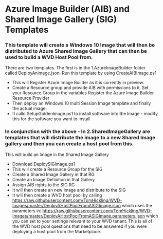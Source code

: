 # Azure Image Builder (AIB) and Shared Image Gallery (SIG) Templates

### This template will create a Windows 10 Image that will then be distributed to Azure Shared Image Gallery that can then be used to build a WVD Host Pool from.

There are two templates. The first is in the 1.AzureImageBuilder folder called DeployAnImage.json. Run this template by using CreateAIBImage.ps1
- This will Register Azure Image Builder as it is currently in preview.
- Create a Resource group and provide AIB with permissions to it. Set your Resource Group in the variables Register the Azure Image   Builder Resource Provider
- Then deploy an Windows 10 multi Session Image template and finally the actual image.
- It callc SetupGoldenImage.ps1 to install software into the Image - modify this for the software you want to install

### In conjunction with the above - In 2.SharedImageGallery are templates that will distribute the image to a new Shared Image gallery and then you can create a host pool from this.

This will build an Image in the Shared Image Gallery
- Download DeploySIGImage.ps1
- This will create a Resource Group for the SIG
- Create a Shared Image Gallery in that RG
- Create an Image Definition in that Gallery
- Assign AIB rights to the SIG RG
- It will then create an new image and distribute to the SIG
- It will then create a WVD host pool by calling
  https://raw.githubusercontent.com/TomHickling/WVD-Images/master/DeployAHostPoolFromASIGImage.json 
  which uses the parameters in:
  https://raw.githubusercontent.com/TomHickling/WVD-Images/master/DeployAHostPoolFromASIGImage.parameters.json 
  which you can set to your settings relevant to your WVD tenant. This is all of the WVD host pool questions that need to be answered if    you were deploying a host pool from the Marketplace.

